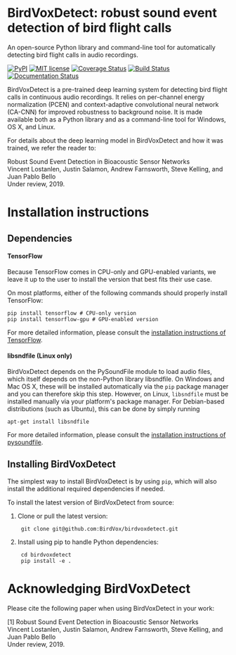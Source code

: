 # BirdVoxDetect: robust sound event detection of bird flight calls

An open-source Python library and command-line tool for automatically detecting bird flight calls in audio recordings.

[![PyPI](https://img.shields.io/badge/python-3.5%2C%203.6-blue.svg)]()
[![MIT license](https://img.shields.io/badge/License-MIT-blue.svg)](https://choosealicense.com/licenses/mit/)
[![Coverage Status](https://coveralls.io/repos/github/BirdVox/birdvoxdetect/badge.svg)](https://coveralls.io/github/BirdVox/birdvoxdetect)
[![Build Status](https://travis-ci.org/BirdVox/birdvoxdetect.svg?branch=master)](https://travis-ci.org/BirdVox/birdvoxdetect)
[![Documentation Status](https://readthedocs.org/projects/birdvoxdetect/badge/?version=latest)](http://birdvoxdetect.readthedocs.io/en/latest/?badge=latest)

BirdVoxDetect is a pre-trained deep learning system for detecting bird flight calls in continuous audio recordings.
It relies on per-channel energy normalization (PCEN) and context-adaptive convolutional neural network (CA-CNN) for improved robustness to background noise.
It is made available both as a Python library and as a command-line tool for Windows, OS X, and Linux.

For details about the deep learning model in BirdVoxDetect and how it was trained, we refer the reader to:

Robust Sound Event Detection in Bioacoustic Sensor Networks<br/>
Vincent Lostanlen, Justin Salamon, Andrew Farnsworth, Steve Kelling, and Juan Pablo Bello<br/>
Under review, 2019.


# Installation instructions

Dependencies
------------
#### TensorFlow
Because TensorFlow comes in CPU-only and GPU-enabled variants, we leave it up to the user to install the version that best fits
their use case.

On most platforms, either of the following commands should properly install TensorFlow:

    pip install tensorflow # CPU-only version
    pip install tensorflow-gpu # GPU-enabled version

For more detailed information, please consult the
[installation instructions of TensorFlow](https://www.tensorflow.org/install/).

#### libsndfile (Linux only)
BirdVoxDetect depends on the PySoundFile module to load audio files, which itself depends on the non-Python library libsndfile.
On Windows and Mac OS X, these will be installed automatically via the ``pip`` package manager and you can therefore skip this step.
However, on Linux, `libsndfile` must be installed manually via your platform's package manager.
For Debian-based distributions (such as Ubuntu), this can be done by simply running

    apt-get install libsndfile

For more detailed information, please consult the
[installation instructions of pysoundfile](https://pysoundfile.readthedocs.io/en/0.9.0/#installation>).


Installing BirdVoxDetect
------------------------
The simplest way to install BirdVoxDetect is by using ``pip``, which will also install the additional required dependencies
if needed.

To install the latest version of BirdVoxDetect from source:

1. Clone or pull the latest version:

        git clone git@github.com:BirdVox/birdvoxdetect.git

2. Install using pip to handle Python dependencies:

        cd birdvoxdetect
        pip install -e .

# Acknowledging BirdVoxDetect

Please cite the following paper when using BirdVoxDetect in your work:


[1] Robust Sound Event Detection in Bioacoustic Sensor Networks<br/>
Vincent Lostanlen, Justin Salamon, Andrew Farnsworth, Steve Kelling, and Juan Pablo Bello<br/>
Under review, 2019.
